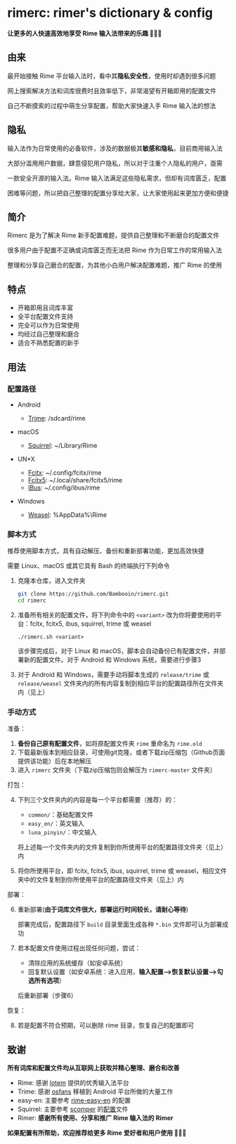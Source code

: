 # rimerc: rimer's dictionary & config

**让更多的人快速高效地享受 Rime 输入法带来的乐趣 🎉🎉🎉**

## 由来

最开始接触 Rime 平台输入法时，看中其**隐私安全性**，使用时却遇到很多问题

网上搜索解决方法和词库很费时且效率低下，非常渴望有开箱即用的配置文件

自己不断摸索的过程中萌生分享配置，帮助大家快速入手 Rime 输入法的想法

## 隐私

输入法作为日常使用的必备软件，涉及的数据极其**敏感和隐私**，目前商用输入法

大部分滥用用户数据，肆意侵犯用户隐私，所以对于注重个人隐私的用户，亟需

一款安全开源的输入法。Rime 输入法满足这些隐私需求，但却有词库匮乏，配置

困难等问题，所以把自己整理的配置分享给大家，让大家使用起来更加方便和便捷

## 简介

Rimerc 是为了解决 Rime 新手配置难题，提供自己整理和不断磨合的配置文件

很多用户由于配置不正确或词库匮乏而无法把 Rime 作为日常工作的常用输入法

整理和分享自己磨合的配置，为其他小白用户解决配置难题，推广 Rime 的使用

## 特点

- 开箱即用且词库丰富
- 全平台配置文件支持
- 完全可以作为日常使用
- 均经过自己整理和磨合
- 适合不熟悉配置的新手

## 用法

### 配置路径

- Android
  - [Trime](https://github.com/osfans/trime): /sdcard/rime

- macOS
  - [Squirrel](https://github.com/rime/squirrel): ~/Library/Rime

- UN\*X
  - [Fcitx](https://github.com/fcitx/fcitx-rime): ~/.config/fcitx/rime
  - [Fcitx5](https://github.com/fcitx/fcitx5-rime): ~/.local/share/fcitx5/rime
  - [IBus](https://github.com/rime/ibus-rime): ~/.config/ibus/rime

- Windows
  - [Weasel](https://github.com/rime/weasel): %AppData%\Rime

### 脚本方式

推荐使用脚本方式，具有自动解压、备份和重新部署功能，更加高效快捷

需要 Linux、macOS 或其它具有 Bash 的终端执行下列命令

1. 克隆本仓库，进入文件夹

   ``` bash
   git clone https://github.com/Bambooin/rimerc.git
   cd rimerc
   ```

2. 准备所有相关的配置文件，将下列命令中的 `<variant>` 改为你将要使用的平台：fcitx, fcitx5, ibus, squirrel, trime 或 weasel

   ```
   ./rimerc.sh <variant>
   ```

   该步骤完成后，对于 Linux 和 macOS，脚本会自动备份已有配置文件，并部署新的配置文件。对于 Android 和 Windows 系统，需要进行步骤3

3. 对于 Android 和 Windows，需要手动将脚本生成的 `release/trime` 或 `release/weasel` 文件夹内的所有内容复制到相应平台的配置路径所在文件夹内（见上）


### 手动方式

准备：

1. **备份自己原有配置文件**，如将原配置文件夹 `rime` 重命名为 `rime.old`
2. 下载最新版本到相应目录，可使用git克隆，或者下载zip压缩包（Github页面提供该功能）后在本地解压
3. 进入 `rimerc` 文件夹（下载zip压缩包则会解压为 `rimerc-master` 文件夹）

打包：

4. 下列三个文件夹内的内容是每一个平台都需要（推荐）的：

   - `common/`：基础配置文件
   - `easy_en/`：英文输入
   - `luna_pinyin/`：中文输入

   将上述每一个文件夹内的文件复制到你所使用平台的配置路径文件夹（见上）内
5. 将你所使用平台，即 fcitx, fcitx5, ibus, squirrel, trime 或 weasel，相应文件夹中的文件复制到你所使用平台的配置路径文件夹（见上）内

部署：

6. 重新部署(**由于词库文件很大，部署运行时间较长，请耐心等待**)

   部署完成后，配置路径下 `build` 目录里面生成各种 `*.bin` 文件即可认为部署成功
7. 若本配置文件使用过程出现任何问题，尝试：

   - 清除应用的系统缓存（如安卓系统）
   - 回复默认设置（如安卓系统：进入应用，**输入配置-->恢复默认设置-->勾选所有选项**）

   后重新部署（步骤6）

恢复：

8. 若是配置不符合预期，可以删除 rime 目录，恢复自己的配置即可

## 致谢

**所有词库和配置文件均从互联网上获取并精心整理、磨合和改善**
- Rime: 感谢 [lotem](https://github.com/lotem) 提供的优秀输入法平台
- Trime: 感谢 [osfans](https://github.com/osfans) 移植到 Android 平台所做的大量工作
- easy-en: 主要参考 [rime-easy-en](https://github.com/BlindingDark/rime-easy-en) 的配置
- Squirrel: 主要参考 [scomper](https://github.com/scomper) 的[配置](https://github.com/scomper/Rime)文件 
- Rimer: **感谢所有使用、分享和推广 Rime 输入法的 Rimer**

**如果配置有所帮助，欢迎推荐给更多 Rime 爱好者和用户使用 🥳🥳🥳**
